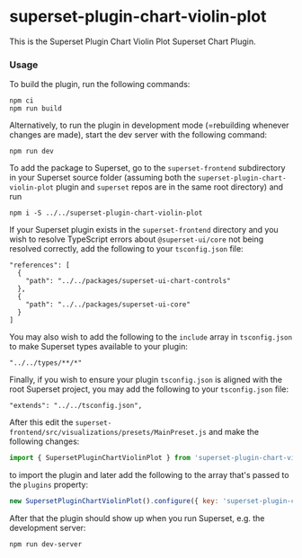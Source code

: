 # superset-plugin-chart-violin-plot

This is the Superset Plugin Chart Violin Plot Superset Chart Plugin.

### Usage

To build the plugin, run the following commands:

```
npm ci
npm run build
```

Alternatively, to run the plugin in development mode (=rebuilding whenever changes are made), start the dev server with the following command:

```
npm run dev
```

To add the package to Superset, go to the `superset-frontend` subdirectory in your Superset source folder (assuming both the `superset-plugin-chart-violin-plot` plugin and `superset` repos are in the same root directory) and run

```
npm i -S ../../superset-plugin-chart-violin-plot
```

If your Superset plugin exists in the `superset-frontend` directory and you wish to resolve TypeScript errors about `@superset-ui/core` not being resolved correctly, add the following to your `tsconfig.json` file:

```
"references": [
  {
    "path": "../../packages/superset-ui-chart-controls"
  },
  {
    "path": "../../packages/superset-ui-core"
  }
]
```

You may also wish to add the following to the `include` array in `tsconfig.json` to make Superset types available to your plugin:

```
"../../types/**/*"
```

Finally, if you wish to ensure your plugin `tsconfig.json` is aligned with the root Superset project, you may add the following to your `tsconfig.json` file:

```
"extends": "../../tsconfig.json",
```

After this edit the `superset-frontend/src/visualizations/presets/MainPreset.js` and make the following changes:

```js
import { SupersetPluginChartViolinPlot } from 'superset-plugin-chart-violin-plot';
```

to import the plugin and later add the following to the array that's passed to the `plugins` property:

```js
new SupersetPluginChartViolinPlot().configure({ key: 'superset-plugin-chart-violin-plot' }),
```

After that the plugin should show up when you run Superset, e.g. the development server:

```
npm run dev-server
```
